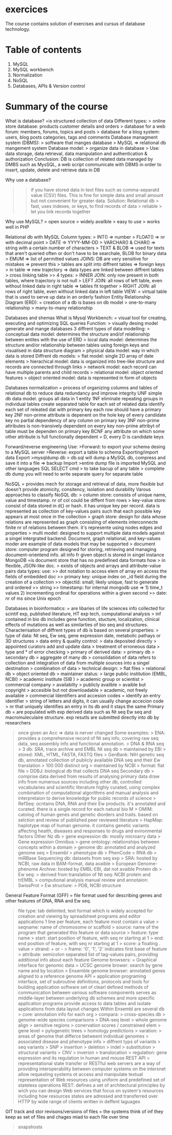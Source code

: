# exercices
The course contains solution of exercises and cursus of database technology.

# Table of contents
1.  MySQL
2.  MySQL workbench
3.  Normalization
4.  NoSQL
5.  Databases, APIs & Version control

# Summary of the course
What is database?
 =is structured collection of data
 Different types:
	> online store database: products customer details and orders
	> database for a web forum: members, forums, topics and posts
	> database for a blog system: users, blog posts categories, tags and comments
 Database managment system (DBMS):
	> software that manges database
	> MySQL => relational db mangement system
 Database model:
	> organize data in database
	> Use: data storage, data retrieval, data manipulation and authentication & authorization
 Conclusion: DB is collection of related data managed by DMBS such as MysSQL, a web script communicate with DBMS in order to insert, update, delete and retrieve data in DB

Why use a database?
 >> if you have stored data in text files such as comma-separatd value (CSV) files.
 >> This is fine for simple data and small amount but not convenient for greater data.
 >> Solution: Relational db
	> fast, uses indexes, or keys, to find records of data
	> reliable
	> let you link records together 

Why use MySQL?
 	> open source
	> widely availble
	> easy to use
	> works well in PHP

Relational db with MySQL
 Column types:
	> INT() => number
	> FLOAT() => nr with decimal point
	> DATE => YYYY-MM-DD
	> VARCHAR() & CHAR() => string with a certain number of characters
	> TEXT & BLOB => used for texts that aren't queried often or don't have to be searchale, BLOB for binary data
	> EMUM => list of permitted values
 JOINS: DB are very sensitive for mistakes => prevent this
	> tables are split into diffrent tables => foreign keys
	> in table => new trajectory => data types are linked between diffrent tables 
	> cross linking table
	>> 4 types:
		> INNER JOIN: only row present in both tables, where trajectory is not null
		> LEFT JOIN: all rows of left table, even without linked data in right table => tables fit together
		> RIGHT JOIN: all rows of right table, even without linked data in left table
 VIEW:
  = virtual table that is used to serve up data in an orderly fashion
 Entity Relationship Diagram (ERD):
 = creation of a db is bases on db model
	> one-to-many relationship
	> many-to-many relationship

Databases and shemas
 What is Mysql Workbench:
 = visual tool for creating, executing and optimizing SQL queries
 Function:	> visually desing model generate and mange databases
 3 diffrent types of data modelling:
	> conceptual data model: determines the structure and/of relationship between entites with the use of ERD
	> local data model: determines the structure and/or relationship between tables using foreign keys and visualised in data structure diagram
	> physical data model: way in which data is stored
 Diffrent db models:
	> flat model: single 2D array of date elements
	> hierachical model: data is organized into tree-like structure and records are connected through links
	> network model: each record can have multiple parents and child records
	> relational model: object oriented features
	> object oriented model: data is represented in form of objects

Databases normalization
 = process of organizing columns and tables of relational db to reduce data redundancy and improve integrity
 UNF	simple db data model. groups all data in 1 entity
 1NF	eliminate repeating groups in individual tables
	create separated table for each set of related data
	identify each set of releated dat with primary key
	each row should have a primary key
 2NF	non-prime attribute is depenent on the hole key of every candidate key
	no partial dependency of any column on primary key
 3NF	non-prime attributes is non-transively dependent on every key
	non-prime attribyt of table must be dependen on primary key
 BCNF	any attribute on which some other attribute is full functionally dependent = D, every D is candidate keys

Forward/reverse engineering
 Use:	>Forward: to export your schema desing to a MySQL server
	>Reverse: export a table to schema
Exporting/import data
 Export	>mysqldump db > db.sql will dump a MySQL db, compress and save it into a file => backup 
 Import	>entire dump file is imported
MySQL and other languages
 SQL SELECT cmd	> to take bacup of any table
		> complete db dump you will need to write separate query for separate table 

NoSQL
= provides mech for storage and retrieval of data, more flexible but doesn't provide atomicity, consitency, isolation and durability
 Varous approaches to classify NoSQL db:
	> column store: consists of unique name, value and timestamp. nr of col could be diffent from rows
	> key-value store: consist of data stored in d{} or hash. it has unique key per record. data is represented as collection of key-values pairs such that each possible key appears at most once in the collection
	> graph store: design for data whose relations are represented as graph consisting of elements interconnecte finite nr of relations between them. it's represente using nodes edges and properties
	> multi model: designed to support multiple data models against a singel intergrated backend. Document, graph relational, and key-values moder are example of data models that may be supported
	> document store: computer program designed for storing, retrieving and managing document-orientend info. all info fr given object is stored in singel instance
 MongoDB
  =is document store that has no predefined data formats
 how	> in flexible, JSON-like doc. 
	> exists of objects and arrays and attribute-value pairs 
 data types:
  use: 	>> dot notation to access elem of array en access the fields of embedded doc
	>> primary key: unique index on _id field during the creation of a collection
	>> objectId: small; likely unique, fast to generate and ordered
	>> string
	>> timestamp: for internal mongodb use => 1) time_t values 2) incrementing ordinal for operations within a given second
	>> date: nr of ms since Unix epoch

Databases in bioinformatics:
= are libaries of life sciences info collected for scintif exp, published literature, HT exp tech, computational analysis
	> inf contained in bio db includes gene function, stucture, localization, clinical effects of mutations as well as similarties of bio seq and structures. 
 Characterisation of diffrent types of db is based on several properties:
	> type of data: Nt seq, Ew seq, gene expression date, metabolic pathays or 3D structures
	> data entry & quality control:
		> data deposited directly
		> appointed curators add and update data
		> treatment of erroneous data
		> type and ° of error checking 
	> primary of derived data:
		> primary db
		> secondary db
		> aggregate of many db
		> consolidation of data refers to collection and integration of data from multiple sources into a singel destination
		> combination of data
	> technical design:
		> flat files 
		> relational db
		> object oriented db
	> maintainer status:
		> large public institution (EMBL, NCBI)
		> academic institute (SIB )
		> academic group or scientist
		> commercial company
	> availabilty
		> publicly availble 
		> avaible but copyright
		> accesible but not downloadable
		> academic, not freely available
		> commercial
 Identifiers and accesion codes
  = identify an entry
  identifier		> string of letters and digits, it can usually change
  accecion code 	> nr that uniquely identifies an entry in its db and it stays the same
Primary db
 = are populated with exp derived data such as Nt seq Ew seq and macromuleculaire structure. exp resutls are submitted directly into db by researchers
 > once given an Acc => data is nerver changed
 Some examples:
	> ENA: provides a comprehensive record of Nt seq info, covering raw seq data, seq assembly info and functional annotation. 
		> DNA & RNA seq
		> 3 db: SRA, trace archive and EMBL Nt seq db
		> maintained by EBI
		> stored: XML, HTML, FASTA, FASTQ files
	> GenBank: NIH genetic seq db, annotated collection of publicly available DNA seq and their Ew translation
		> 100 000 distinct org
		> maintained by NCBI
		> format: flat file
	> DDBJ: biological db that collects DNA seq 
Secondary db
 = comprise data derived from results of analysing primary data
 > draw info from numerous sources including other db, controlled vocabularies and scientific literature
 > highly curated, using complex combination of computational algorithms and manual analysis and interpretaion to derive knowledge for public records of science
	> RefSeq: ocntains DNA, RNA and their Ew products. it's annotated and curated. there is a single record for each natural bio M
	> OMIM: catolog of human genes and genetic diorders and traits. based on selction and review of published peer reviewed literature
	> HapMap: haplotype map of human genome. it contains genetic variants affecting health, diseases and responses to drugs and evironmental factors
Other Nz db
	> gene expression db: mostly microarry data
		> Gene expression Omnibus
	> gene ontology: relationships between concepts within a domain 
	> genome db: annotated and analyzed genome seq
		> Ensembl
	> phenotype db
		> PhenCode
	> RNA db
		> miRBase
Sequencing db: datasets from seq exp
	> SRA: hosted by NCBI, raw data in BAM-format, data avaible
	> European Genome-phenome Archive: hosted by EMBL-EBI, dat not avaible
Protein db
	> Ew seq: 
		> derived from translation of Nt seq: NCBI protein and trEMBL
		> computional analysis manual review and annotaion: SwissProt
	> Ew structure:
		> PDB, NCBI structure

General Feature Format (GFF)
 = file format used for describing genes and other features of DNA, RNA and Ew seq.
 > file type: tab delimited, text format which is widely accepted for creation and viewing by spreadsheet programs and editor applications 
 > 1 line per feature, each feature most contain a value
	> seqname: name of chromosome or scaffold
	> source: name of the program that generated this feature or data source
	> feature: type name
	> start: start position of feature, with seq nr starting at 1
	> end: end position of feature, with seq nr starting at 1
	> score: a floating . value
	> strand: + or -
	> frame: '0', '1', '2' indicates first base of feature
	> attribute: semicolon separated list of tag-values pairs, providing additional info about each feature
Genome browsers:
 = Graphical interface for genomic data
	> UCSC genome brower: search by gene name and by location
	> Ensemble genome browser: annotated genes aligned to a reference genome
API
 = application programing interface, set of subroutine definitions, protocols and tools for building application software
 > set of clearl defined methods of communication between various software components
 > serves as middle-layer between underlying db schemes and more specific application programs
 > provide access to data tables and isolate applications from data layout changes
 > Within Ensembl are several db
	> core: annotation info for each org
	> compara:
		> cross-species db
		> genome-wide species comparisons
			> DNA-seq level
				> whole genome align
				> sensitive regions
				> conervation scores / constrained elem
			> gene level
				> pylogenetic trees
				> homology predictions
	> varation:
		> areas of genome that differce betweent individual genomes
		> associated disease and phenotype info
		> diffrent typs of variants
			> seq variants
				> SNP
				> insertion
				> deletion
				> indel
				> substitution
			 > structural variants
				> CNV
				> inverion
				> translocation
	> regulation: gene expression and its regulation in human and mouse
REST API
 = representational state transfer or RESTful web servers are a way of providing interoperability between computer systems on the intersnet
 > allow requesting systems ot access and manipulate textual representation of Web resources using uniform and predefined set of stateless operations
 > REST: defines a set of architectural principles by wich you can design Web services that focus on system's resources including how resources states are adressed and transferred over HTTP by wide range of clients written in deffent laguages

GIT track and stor revisons/versions of files
 = the systems think of inf they keep as set of files and chages miad to each file over time 
 > snapshosts 
